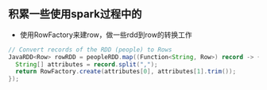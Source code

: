 ## 积累一些使用spark过程中的
* 使用RowFactory来建row，做一些rdd到row的转换工作
```java
// Convert records of the RDD (people) to Rows
JavaRDD<Row> rowRDD = peopleRDD.map((Function<String, Row>) record -> {
  String[] attributes = record.split(",");
  return RowFactory.create(attributes[0], attributes[1].trim());
});
```

